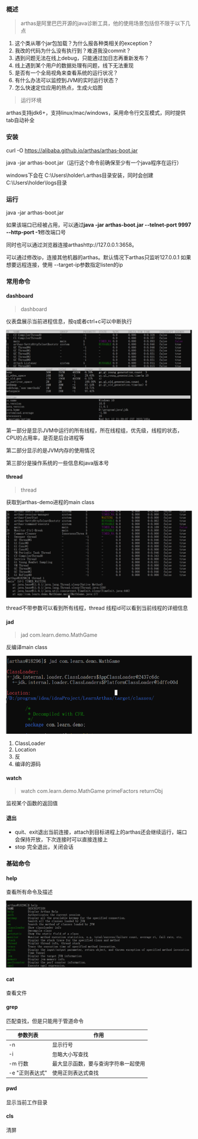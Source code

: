 ### 概述

> arthas是阿里巴巴开源的java诊断工具，他的使用场景包括但不限于以下几点

1. 这个类从哪个jar包加载？为什么报各种类相关的exception？
2. 我改的代码为什么没有执行到？难道我没commit？
3. 遇到问题无法在线上debug，只能通过加日志再重新发布？
4. 线上遇到某个用户的数据处理有问题，线下无法重现
5. 是否有一个全局视角来查看系统的运行状况？
6. 有什么办法可以监控到JVM的实时运行状态？
7. 怎么快速定位应用的热点，生成火焰图

> 运行环境

arthas支持jdk6+，支持linux/mac/windows，采用命令行交互模式，同时提供tab自动补全

### 安装

curl -O https://alibaba.github.io/arthas/arthas-boot.jar

java -jar arthas-boot.jar（运行这个命令前确保至少有一个java程序在运行）

windows下会在 C:\Users\holder\\.arthas目录安装，同时会创建C:\Users\holder\logs目录

### 运行

java -jar arthas-boot.jar

如果该端口已经被占用，可以通过**java -jar arthas-boot.jar --telnet-port 9997 --http-port -1**修改端口号

同时也可以通过浏览器连接arthashttp://127.0.0.1:3658。

可以通过修改ip，连接其他机器的arthas。默认情况下arthas只监听127.0.0.1 如果想要远程连接，使用 --target-ip参数指定listen的ip

### 常用命令

#### dashboard

> dashboard

仪表盘展示当前进程信息，按q或者ctrl+c可以中断执行

![image-20221012213958613](upload/image-20221012213958613.png)

第一部分是显示JVM中运行的所有线程，所在线程组，优先级，线程的状态，CPU的占用率，是否是后台进程等

第二部分显示的是JVM内存的使用情况

第三部分是操作系统的一些信息和java版本号

#### thread

> thread

 获取到arthas-demo进程的main class

![image-20221012215111152](upload/image-20221012215111152.png)

thread不带参数可以看到所有线程，thread 线程id可以看到当前线程的详细信息

#### jad

> jad com.learn.demo.MathGame

反编译main class

![image-20221012215543829](upload/image-20221012215543829.png)

1. ClassLoader
2. Location
3. 反
4. 编译的源码

#### watch

> watch com.learn.demo.MathGame primeFactors returnObj

监视某个函数的返回值

#### 退出

* quit、exit退出当前连接，attach到目标进程上的arthas还会继续运行，端口会保持开放，下次连接时可以直接连接上
* stop 完全退出，关闭会话

### 基础命令

#### help

查看所有命令及描述

![image-20221012220811758](upload/image-20221012220811758.png)

#### cat

查看文件

#### grep

匹配查找，但是只能用于管道命令

| 参数列表        | 作用                                 |
| --------------- | ------------------------------------ |
| -n              | 显示行号                             |
| -i              | 忽略大小写查找                       |
| -m 行数         | 最大显示函数，要与查询字符串一起使用 |
| -e "正则表达式" | 使用正则表达式查找                   |

#### pwd

显示当前工作目录

#### cls

清屏